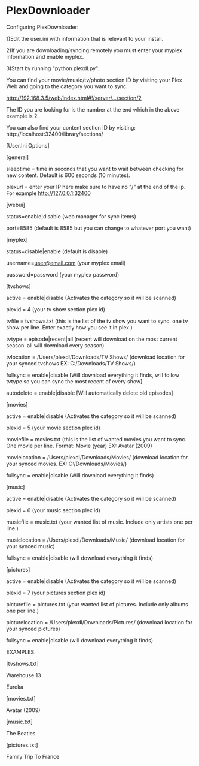 PlexDownloader
==============
Configuring PlexDownloader:

1)Edit the user.ini with information that is relevant to your install.

2)If you are downloading/syncing remotely you must enter your myplex information and enable myplex.

3)Start by running "python plexdl.py".

You can find your movie/music/tv/photo section ID by visiting your Plex Web and going to the category you want to sync.

http://192.168.3.5/web/index.html#!/server/.../section/2

The ID you are looking for is the number at the end which in the above example is 2.

You can also find your content section ID by visiting:
http://localhost:32400/library/sections/


[User.Ini Options]

[general]

sleeptime = time in seconds that you want to wait between checking for new content. Default is 600 seconds (10 minutes).

plexurl = enter your IP here make sure to have no "/" at the end of the ip. For example http://127.0.0.1:32400

[webui]

status=enable|disable (web manager for sync items)

port=8585 (default is 8585 but you can change to whatever port you want)

[myplex]

status=disable|enable (default is disable)

username=user@email.com (your myplex email)

password=password (your myplex password)

[tvshows]

active = enable|disable (Activates the category so it will be scanned)

plexid = 4 (your tv show section plex id)

tvfile = tvshows.txt (this is the list of the tv show you want to sync. one tv show per line. Enter exactly how you see it in plex.)

tvtype = episode|recent|all (recent will download on the most current season. all will download every season)

tvlocation = /Users/plexdl/Downloads/TV Shows/ (download location for your synced tvshows EX: C:/Downloads/TV Shows/)

fullsync = enable|disable [Will download everything it finds, will follow tvtype so you can sync the most recent of every show]

autodelete = enable|disable [Will automatically delete old episodes]

[movies]

active = enable|disable (Activates the category so it will be scanned)

plexid = 5 (your movie section plex id)

moviefile = movies.txt (this is the list of wanted movies you want to sync. One movie per line. Format: Movie (year) EX: Avatar (2009)

movielocation = /Users/plexdl/Downloads/Movies/ (download location for your synced movies. EX: C:/Downloads/Movies/)

fullsync = enable|disable (Will download everything it finds)


[music]

active = enable|disable (Activates the category so it will be scanned)

plexid = 6 (your music section plex id)

musicfile = music.txt (your wanted list of music. Include only artists one per line.)

musiclocation = /Users/plexdl/Downloads/Music/ (download location for your synced music)

fullsync = enable|disable (will download everything it finds)

[pictures]

active = enable|disable (Activates the category so it will be scanned)

plexid = 7 (your pictures section plex id)

picturefile = pictures.txt (your wanted list of pictures. Include only albums one per line.)

picturelocation = /Users/plexdl/Downloads/Pictures/ (download location for your synced pictures)

fullsync = enable|disable (will download everything it finds)

EXAMPLES:

[tvshows.txt]

Warehouse 13

Eureka

[movies.txt]

Avatar (2009)

[music.txt]

The Beatles

[pictures.txt]

Family Trip To France

